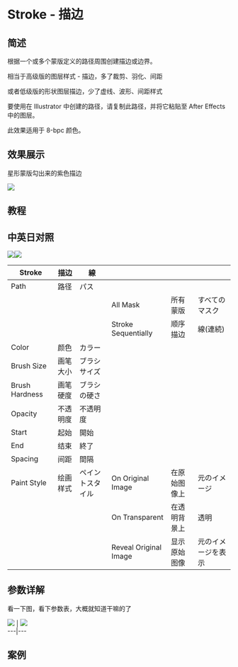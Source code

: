 # Stroke - 描边

## 简述

根据一个或多个蒙版定义的路径周围创建描边或边界。

相当于高级版的图层样式 - 描边，多了裁剪、羽化、间距

或者低级版的形状图层描边，少了虚线、波形、间距样式

要使用在 Illustrator 中创建的路径，请复制此路径，并将它粘贴至 After Effects 中的图层。

此效果适用于 8-bpc 颜色。

## 效果展示

星形蒙版勾出来的紫色描边

![](https://cdn.yuelili.com/20211230235001.png)

## 教程

## 中英日对照

![](https://mir.yuelili.com/wp-content/uploads/user/AE/effects/AE-Effects-Generate-Stroke.png)![](https://mir.yuelili.com/wp-content/uploads/user/AE/effects/AE-Effects-Generate-Stroke_cn.png)

| Stroke         | 描边     | 線               |                       |              |                    |
| -------------- | -------- | ---------------- | --------------------- | ------------ | ------------------ |
| Path           | 路径     | パス             |                       |              |                    |
|                |          |                  | All Mask              | 所有蒙版     | すべてのマスク     |
|                |          |                  | Stroke Sequentially   | 顺序描边     | 線(連続)           |
| Color          | 颜色     | カラー           |                       |              |                    |
| Brush Size     | 画笔大小 | ブラシサイズ     |                       |              |                    |
| Brush Hardness | 画笔硬度 | ブラシの硬さ     |                       |              |                    |
| Opacity        | 不透明度 | 不透明度         |                       |              |                    |
| Start          | 起始     | 開始             |                       |              |                    |
| End            | 结束     | 終了             |                       |              |                    |
| Spacing        | 间距     | 間隔             |                       |              |                    |
| Paint Style    | 绘画样式 | ペイントスタイル | On Original Image     | 在原始图像上 | 元のイメージ       |
|                |          |                  | On Transparent        | 在透明背景上 | 透明               |
|                |          |                  | Reveal Original Image | 显示原始图像 | 元のイメージを表示 |

## 参数详解

看一下图，看下参数表，大概就知道干嘛的了

![](https://cdn.yuelili.com/20211230235001.png) |
![](https://cdn.yuelili.com/20211230235152.png)  
---|---

## 案例
